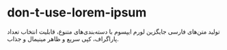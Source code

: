 # don-t-use-lorem-ipsum
تولید متن‌های فارسی جایگزین لورم ایپسوم با دسته‌بندی‌های متنوع، قابلیت انتخاب تعداد پاراگراف، کپی سریع و ظاهر مینیمال و جذاب.
